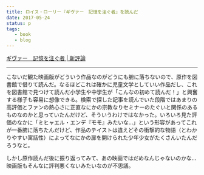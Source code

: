 ```yaml
---
title: ロイス・ローリー『ギヴァー　記憶を注ぐ者』を読んだ
date: 2017-05-24
status: p
tags:
   - book
   - blog
---
```


[ギヴァー　記憶を注ぐ者 \| 新評論](http://www.shinhyoron.co.jp/978-4-7948-0826-4.html)

---

こないだ観た映画版がどういう作品なのがどうにも腑に落ちないので、原作を図書館で借りて読んだ。なるほどこれは確かに児童文学としていい作品だし、これを図書館で見つけて読んだ小学生や中学生が「こんなの初めて読んだ！」と興奮する様子も容易に想像できる。検索で探した記事を読んでいた段階ではあまりの高評価とファンの熱心さに正直なにかの宗教なりセミナーのたぐいと関係のあるものなのかと思っていたんだけど、そういうわけではなかった。いろいろ見た評価のなかに「ミヒャエル・エンデ『モモ』みたいな…」という形容があってこれが一番腑に落ちたんだけど、作品のテイストは違えどその衝撃的な物語（とわかりやすい寓話性）によってなにかの扉を開けられた少年少女がたくさんいたんだろうなと。

しかし原作読んだ後に振り返ってみて、あの映画ではだめなんじゃないのかな… 映画版もそんなに評判悪くないみたいなのが不思議。
